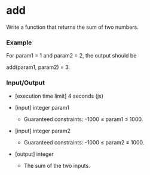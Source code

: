 # add

Write a function that returns the sum of two numbers.

### Example

For param1 = 1 and param2 = 2, the output should be

add(param1, param2) = 3.

### Input/Output

* [execution time limit] 4 seconds (js)

* [input] integer param1

    * Guaranteed constraints:
-1000 ≤ param1 ≤ 1000.

* [input] integer param2

    * Guaranteed constraints:
-1000 ≤ param2 ≤ 1000.

* [output] integer

    * The sum of the two inputs.
